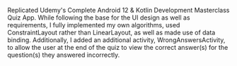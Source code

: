 Replicated Udemy's Complete Android 12 & Kotlin Development Masterclass Quiz App. While following the base for the UI design as well as requirements, 
I fully implemented my own algorithms, used ConstraintLayout rather than LinearLayout, as well as made use of data binding. Additionally, 
I added an additional activity, WrongAnswersActivity, to allow the user at the end of the quiz to view the correct answer(s) for the question(s) 
they answered incorrectly.

